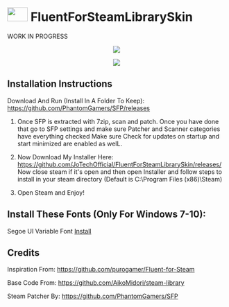 # <img src="https://i.postimg.cc/L8hTdrDh/fluent-1.png" width="47" height="32"> FluentForSteamLibrarySkin 

WORK IN PROGRESS

<p align="center">
  <img src="https://i.ibb.co/CsGqM3Z/library1.png">
</p>

<p align="center">
  <img src="https://i.ibb.co/yFxhmwY/Game.png">
</p>

Installation Instructions
-----
Download And Run (Install In A Folder To Keep): https://github.com/PhantomGamers/SFP/releases

1. Once SFP is extracted with 7zip, scan and patch.
Once you have done that go to SFP settings and make sure Patcher and Scanner categories have everything checked
Make sure Check for updates on startup and start minimized are enabled as welL.

2. Now Download My Installer Here: https://github.com/JoTechOfficial/FluentForSteamLibrarySkin/releases/
Now close steam if it's open and then open Installer and follow steps to install in your steam directory (Default is C:\Program Files (x86)\Steam)

3. Open Steam and Enjoy!

Install These Fonts (Only For Windows 7-10):
-----
Segoe UI Variable Font [Install](https://jotechofficial.github.io/FluentForDiscord/Fonts/SegoeUI-VF.ttf)

Credits
-----
Inspiration From: https://github.com/purogamer/Fluent-for-Steam

Base Code From: https://github.com/AikoMidori/steam-library

Steam Patcher By: https://github.com/PhantomGamers/SFP
